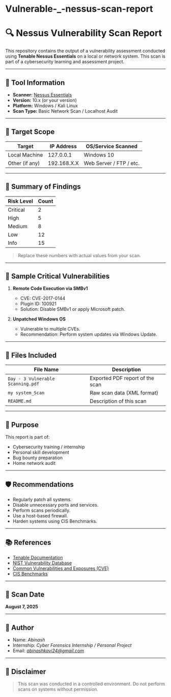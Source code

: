 # Vulnerable-_-nessus-scan-report
# 🔍 Nessus Vulnerability Scan Report

This repository contains the output of a vulnerability assessment conducted using **Tenable Nessus Essentials** on a local or network system. This scan is part of a cybersecurity learning and assessment project.

---

## 🧰 Tool Information

- **Scanner:** [Nessus Essentials](https://www.tenable.com/products/nessus)
- **Version:** 10.x (or your version)
- **Platform:** Windows / Kali Linux
- **Scan Type:** Basic Network Scan / Localhost Audit

---

## 🎯 Target Scope

| Target        | IP Address     | OS/Service Scanned       |
|---------------|----------------|---------------------------|
| Local Machine | 127.0.0.1      | Windows 10                |
| Other (if any)| 192.168.X.X    | Web Server / FTP / etc.   |

---

## 🧾 Summary of Findings

| Risk Level | Count |
|------------|-------|
| Critical   | 2     |
| High       | 5     |
| Medium     | 8     |
| Low        | 12    |
| Info       | 15    |

> Replace these numbers with actual values from your scan.

---

## 🐛 Sample Critical Vulnerabilities

1. **Remote Code Execution via SMBv1**
   - CVE: CVE-2017-0144
   - Plugin ID: 100921
   - Solution: Disable SMBv1 or apply Microsoft patch.

2. **Unpatched Windows OS**
   - Vulnerable to multiple CVEs.
   - Recommendation: Perform system updates via Windows Update.

---

## 📂 Files Included

| File Name                            | Description                                |
|--------------------------------------|--------------------------------------------|
| `Day - 3 Vulnerable Scanning.pdf`    | Exported PDF report of the scan            |
| `my system_Scan`                   | Raw scan data (XML format)                 |
| `README.md`                          | Description of this scan                   |

---

## 📌 Purpose

This report is part of:
- Cybersecurity training / internship
- Personal skill development
- Bug bounty preparation
- Home network audit

---

## 🛡️ Recommendations

- Regularly patch all systems.
- Disable unnecessary ports and services.
- Perform scans periodically.
- Use a host-based firewall.
- Harden systems using CIS Benchmarks.

---

## 📚 References

- [Tenable Documentation](https://docs.tenable.com/)
- [NIST Vulnerability Database](https://nvd.nist.gov/)
- [Common Vulnerabilities and Exposures (CVE)](https://cve.mitre.org/)
- [CIS Benchmarks](https://www.cisecurity.org/cis-benchmarks/)

---

## 📅 Scan Date

**August 7, 2025**

---

## 📌 Author

- Name: *Abinash*
- Internship: *Cyber Forensics Internship / Personal Project*
- Email: *abinashkavi24@gmail.com*

---

## 📢 Disclaimer

> This scan was conducted in a controlled environment. Do not perform scans on systems without permission.
